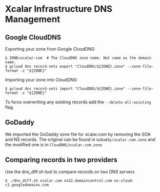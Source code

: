 # Xcalar Infrastructure DNS Management


## Google CloudDNS

Exporting your zone from Google CloudDNS:

    $ ZONE=xcalar-com  # The CloudDNS zone name. Not same as the domain name.
    $ gcloud dns record-sets export "CloudDNS/${ZONE}.zone" --zone-file-format -z "${ZONE}"


Importing your zone into CloudDNS:

    $ gcloud dns record-sets import "CloudDNS/${ZONE}.zone" --zone-file-format -z "${ZONE}"

To force overwriting any existing records add the `--delete-all-existing` flag.

## GoDaddy

We imported the GoDaddy zone file for xcalar.com by removing the SOA and NS records. The original
can be found in `GoDaddy/xcalar.com.zone` and the modified one is in `CloudDNS/xcalar.com.zone`


## Comparing records in two providers

Use the dns_diff.sh tool to compare records on two DNS servers

    $ ./dns_diff.sh xcalar.com ns52.domaincontrol.com ns-cloud-c1.googledomains.com
